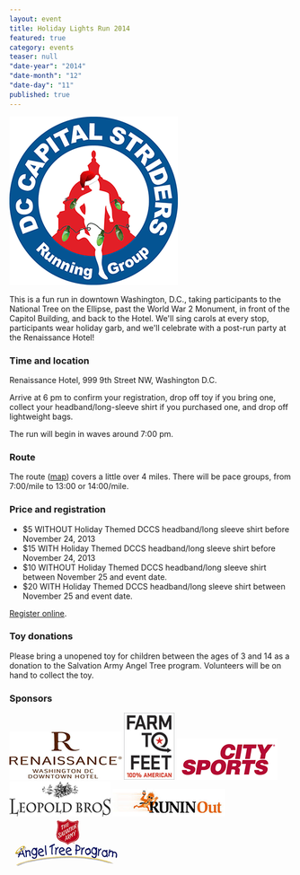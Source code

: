 ```yaml
---
layout: event
title: Holiday Lights Run 2014
featured: true
category: events
teaser: null
"date-year": "2014"
"date-month": "12"
"date-day": "11"
published: true
---
```


<p><img src="/media/uploads/hlr2014.png" alt="HLR logo"></p>

This is a fun run in downtown Washington, D.C., taking participants to the National Tree on the Ellipse, past the World War 2 Monument, in front of the Capitol Building, and back to the Hotel. We'll sing carols at every stop, participants wear holiday garb, and we'll celebrate with a post-run party at the Renaissance Hotel!

### Time and location

Renaissance Hotel, 999 9th Street NW, Washington D.C.

Arrive at 6 pm to confirm your registration, drop off toy if you bring one, collect your headband/long-sleeve shirt if you purchased one, and drop off lightweight bags. 

The run will begin in waves around 7:00 pm.

### Route

The route ([map](http://www.mapmyrun.com/us/washington-d-c-dc/holiday-lights-run-2013-route-316415935)) covers a little over 4 miles. There will be pace groups, from 7:00/mile to 13:00 or 14:00/mile.

### Price and registration

- $5 WITHOUT Holiday Themed DCCS headband/long sleeve shirt before November 24, 2013 
- $15 WITH Holiday Themed DCCS headband/long sleeve shirt before November 24, 2013
- $10 WITHOUT Holiday Themed DCCS headband/long sleeve shirt between November 25 and event date.
- $20 WITH Holiday Themed DCCS headband/long sleeve shirt between November 25 and event date.
 
[Register online](https://www.raceit.com/Register/?event=30175).
 
### Toy donations

Please bring a unopened toy for children between the ages of 3 and 14 as a donation to the Salvation Army Angel Tree program.  Volunteers will be on hand to collect the toy.

### Sponsors

![renaissance](/media/events/renaissance.png)
![farm](/media/events/farm.png)
![citysports](/media/events/citysports.png)
![leopold](/media/events/leopold.png)
![runinout](/media/events/runinout.png)
![salvation](/media/events/salvation.png)
